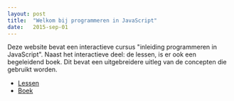 ```yaml
---
layout: post
title:  "Welkom bij programmeren in JavaScript"
date:   2015-sep-01
---
```


Deze website bevat een interactieve cursus "inleiding programmeren in JavaScript". Naast het interactieve deel: de lessen, is er ook een begeleidend boek. Dit bevat een uitgebreidere uitleg van de concepten die gebruikt worden.

* [Lessen]({{site.baseurl}}frame.html)
* [Boek](http://infvo.com/books/pjs-0)
